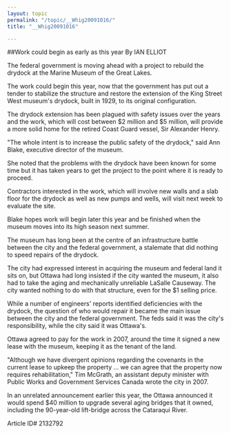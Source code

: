 ```yaml
---
layout: topic
permalink: "/topic/__Whig20091016/"
title: "__Whig20091016"

---
```


##Work could begin as early as this year
By IAN ELLIOT



The federal government is moving ahead with a project to rebuild the drydock at the Marine Museum of the Great Lakes.

The work could begin this year, now that the government has put out a tender to stabilize the structure and restore the extension of the King Street West museum's drydock, built in 1929, to its original configuration.

The drydock extension has been plagued with safety issues over the years and the work, which will cost between $2 million and $5 million, will provide a more solid home for the retired Coast Guard vessel, Sir Alexander Henry.

"The whole intent is to increase the public safety of the drydock," said Ann Blake, executive director of the museum.

She noted that the problems with the drydock have been known for some time but it has taken years to get the project to the point where it is ready to proceed.

Contractors interested in the work, which will involve new walls and a slab floor for the drydock as well as new pumps and wells, will visit next week to evaluate the site.

Blake hopes work will begin later this year and be finished when the museum moves into its high season next summer.

The museum has long been at the centre of an infrastructure battle between the city and the federal government, a stalemate that did nothing to speed repairs of the drydock.

The city had expressed interest in acquiring the museum and federal land it sits on, but Ottawa had long insisted if the city wanted the museum, it also had to take the aging and mechanically unreliable LaSalle Causeway. The city wanted nothing to do with that structure, even for the $1 selling price.

While a number of engineers' reports identified deficiencies with the drydock, the question of who would repair it became the main issue between the city and the federal government. The feds said it was the city's responsibility, while the city said it was Ottawa's.

Ottawa agreed to pay for the work in 2007, around the time it signed a new lease with the museum, keeping it as the tenant of the land.

"Although we have divergent opinions regarding the covenants in the current lease to upkeep the property ... we can agree that the property now requires rehabilitation," Tim McGrath, an assistant deputy minister with Public Works and Government Services Canada wrote the city in 2007.

In an unrelated announcement earlier this year, the Ottawa announced it would spend $40 million to upgrade several aging bridges that it owned, including the 90-year-old lift-bridge across the Cataraqui River.


Article ID# 2132792


